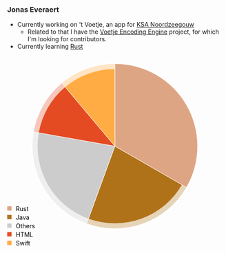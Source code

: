 ### Jonas Everaert
- Currently working on 't Voetje, an app for [KSA Noordzeegouw](https://www.ksa.be/werkkringen/ksa-noordzeegouw)
  - Related to that I have the [Voetje Encoding Engine](https://github.com/Jomy10/voetje_encoding_engine) project, for which I'm looking for contributors.
- Currently learning [Rust](https://github.com/rust-lang/rust)

<svg width="500" height="520" viewBox="0 0 500 520" xmlns="http://www.w3.org/2000/svg" xmlns:xlink="http://www.w3.org/1999/xlink"><circle class="pie" cx="250" cy="210" r="195" fill="#fff"></circle><g opacity="0.9999998780673678"><g data-order="0" class="pieSegmentGroup" data-active="active"><path stroke-width="1" stroke="#fff" stroke-miterlimit="2" fill="#dea584" class="pieSegment" d="M 250 30 A 180 180 0 0 1 405.8845956649536 299.9999601909575 L 250 210 Z"></path><path stroke-width="1" stroke="#fff" stroke-miterlimit="2" fill="#dea584" opacity="0.3" class="lightPie" style="transition: opacity 0.1s ease 0s; opacity: 1;" d="M 250 18 A 192 192 0 0 1 416.27690204261717 305.9999575370213 L 250 210 Z"></path></g><g data-order="1" class="pieSegmentGroup" data-active=""><path stroke-width="1" stroke="#fff" stroke-miterlimit="2" fill="#b07219" class="pieSegment" d="M 405.8845956649536 299.9999601909575 A 180 180 0 0 1 188.43644619361652 379.14469794447746 L 250 210 Z"></path><path stroke-width="1" stroke="#fff" stroke-miterlimit="2" fill="#b07219" opacity="0.3" class="lightPie" style="transition: opacity 0.1s ease 0s; opacity: 0.3;" d="M 416.27690204261717 305.9999575370213 A 192 192 0 0 1 184.33220927319095 390.421011140776 L 250 210 Z"></path></g><g data-order="2" class="pieSegmentGroup" data-active=""><path stroke-width="1" stroke="#fff" stroke-miterlimit="2" fill="#ccc" class="pieSegment" d="M 188.43644619361652 379.14469794447746 A 180 180 0 0 1 72.73458583275672 178.74343364802027 L 250 210 Z"></path><path stroke-width="1" stroke="#fff" stroke-miterlimit="2" fill="#ccc" opacity="0.3" class="lightPie" style="transition: opacity 0.1s ease 0s; opacity: 0.3;" d="M 184.33220927319095 390.421011140776 A 192 192 0 0 1 60.91689155494052 176.65966255788828 L 250 210 Z"></path></g><g data-order="3" class="pieSegmentGroup" data-active=""><path stroke-width="1" stroke="#fff" stroke-miterlimit="2" fill="#e44b23" class="pieSegment" d="M 72.73458583275672 178.74343364802027 A 180 180 0 0 1 134.29813635468224 72.11207903155437 L 250 210 Z"></path><path stroke-width="1" stroke="#fff" stroke-miterlimit="2" fill="#e44b23" opacity="0.3" class="lightPie" style="transition: opacity 0.1s ease 0s; opacity: 0.3;" d="M 60.91689155494052 176.65966255788828 A 192 192 0 0 1 126.58467877832774 62.91955096699135 L 250 210 Z"></path></g><g data-order="4" class="pieSegmentGroup" data-active=""><path stroke-width="1" stroke="#fff" stroke-miterlimit="2" fill="#ffac45" class="pieSegment" d="M 134.29813635468224 72.11207903155437 A 180 180 0 0 1 249.9998620974418 30.000000000052808 L 250 210 Z"></path><path stroke-width="1" stroke="#fff" stroke-miterlimit="2" fill="#ffac45" opacity="0.3" class="lightPie" style="transition: opacity 0.1s ease 0s; opacity: 0.3;" d="M 126.58467877832774 62.91955096699135 A 192 192 0 0 1 249.99985290393792 18.000000000056332 L 250 210 Z"></path></g></g><g class="legend" transform="translate(0,180)"><g transform="translate(0,170)"><rect width="10" height="10" fill="#dea584"></rect><text y="11" x="20">Rust</text></g><g transform="translate(0,190)"><rect width="10" height="10" fill="#b07219"></rect><text y="11" x="20">Java</text></g><g transform="translate(0,210)"><rect width="10" height="10" fill="#ccc"></rect><text y="11" x="20">Others</text></g><g transform="translate(0,230)"><rect width="10" height="10" fill="#e44b23"></rect><text y="11" x="20">HTML</text></g><g transform="translate(0,250)"><rect width="10" height="10" fill="#ffac45"></rect><text y="11" x="20">Swift</text></g></g></svg>

<!--TODO: 
Have a server running a function every week or so.
It takes a screenshot of the following webpage and updates the image on the server. -> Great opportunity to learn server side Rust or Swift
<iframe width="600" height="600" src="https://ionicabizau.github.io/github-profile-languages/api.html?Jomy10" frameborder="0"></iframe>
-> This link https://ionicabizau.github.io/github-profile-languages/api.html?Jomy10
(get it from here: http://ionicabizau.github.io/github-profile-languages/?user=Jomy10
repository: https://github.com/IonicaBizau/github-profile-languages

Idea from: https://stackoverflow.com/questions/48402823/embed-openstreetmap-iframe-in-github-markdown
--> 

<!--
**Jomy10/Jomy10** is a ✨ _special_ ✨ repository because its `README.md` (this file) appears on your GitHub profile.

Here are some ideas to get you started:

- 🔭 I’m currently working on ...
- 🌱 I’m currently learning ...
- 👯 I’m looking to collaborate on ...
- 🤔 I’m looking for help with ...
- 💬 Ask me about ...
- 📫 How to reach me: ...
- 😄 Pronouns: ...
- ⚡ Fun fact: ...
-->
